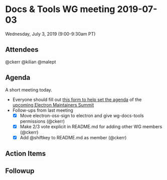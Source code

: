 # Docs & Tools WG meeting 2019-07-03

Wednesday, July 3, 2019 (9:00-9:30am PT)

## Attendees
 @ckerr
 @kilian
 @malept
 
## Agenda

A short meeting today.

 * Everyone should fill out [this form to help set the agenda](https://docs.google.com/forms/d/e/1FAIpQLSeOCd4eAi_pfNvyaoS0L8bFRkDIaJy2_H0SlJwRW3lHl9Q64g/viewform) of the [upcoming Electron Maintainers Summit](https://docs.google.com/document/d/10xwcjdw--g4m_1O8WCnyGOCO8F4aNP5wnRYeUMARcVU/edit)
 * Follow-ups from last meeting
   * [x] Move electron-osx-sign to electron and give wg-docs-tools permissions (@ckerr)
   * [x] Make 2/3 vote explicit in README.md for adding other WG members (@ckerr)
   * [x] Add @shiftkey to README.md as member (@ckerr)

## Action Items

## Followup

